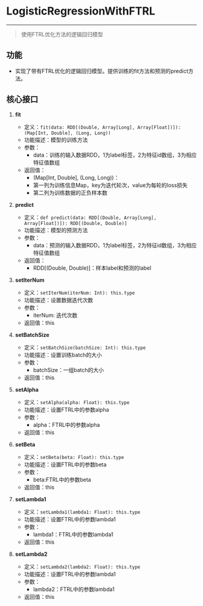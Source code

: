 # LogisticRegressionWithFTRL

---


> 使用FTRL优化方法的逻辑回归模型

## 功能

* 实现了带有FTRL优化的逻辑回归模型。提供训练的fit方法和预测的predict方法。


## 核心接口

1. **fit**
	- 定义：```fit(data: RDD[(Double, Array[Long], Array[Float])]): (Map[Int, Double], (Long, Long)) ```
	- 功能描述：模型的训练方法
	- 参数：
		- data：训练的输入数据RDD，1为label标签，2为特征id数组，3为相应特征值数组
	- 返回值：
		- (Map[Int, Double], (Long, Long))：
		- 第一列为训练信息Map，key为迭代轮次，value为每轮的loss损失
		- 第二列为训练数据的正负样本数

2. **predict**
	- 定义：```def predict(data: RDD[(Double, Array[Long], Array[Float])]): RDD[(Double, Double)] ```
	- 功能描述：模型的预测方法
	- 参数：
		- data：预测的输入数据RDD，1为label标签，2为特征id数组，3为相应特征值数组
	- 返回值：
		- RDD[(Double, Double)]：样本label和预测的label

3. **setIterNum**
	- 定义：```setIterNum(iterNum: Int): this.type ```
	- 功能描述：设置数据迭代次数
	- 参数：
		- iterNum: 迭代次数
	- 返回值：this

4. **setBatchSize**
	- 定义：```setBatchSize(batchSize: Int): this.type ```
	- 功能描述：设置训练batch的大小
	- 参数：
		- batchSize：一组batch的大小
	- 返回值：this

5. **setAlpha**
	- 定义：```setAlpha(alpha: Float): this.type ```
	- 功能描述：设置FTRL中的参数alpha
	- 参数：
		- alpha：FTRL中的参数alpha
	- 返回值：this

6. **setBeta**
	- 定义：```setBeta(beta: Float): this.type ```
	- 功能描述：设置FTRL中的参数beta
	- 参数：
		- beta:FTRL中的参数beta
	- 返回值：this

7. **setLambda1**
	- 定义：```setLambda1(lambda1: Float): this.type ```
	- 功能描述：设置FTRL中的参数lambda1
	- 参数：
		- lambda1：FTRL中的参数lambda1
	- 返回值：this

8. **setLambda2**
	- 定义：```setLambda2(lambda2: Float): this.type ```
	- 功能描述：设置FTRL中的参数lambda1
	- 参数：
		- lambda2：FTRL中的参数lambda1
	- 返回值：this
